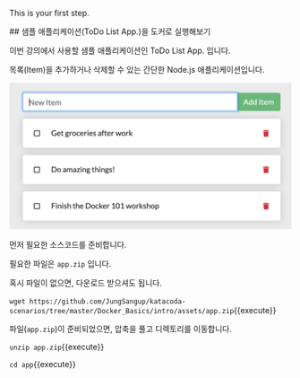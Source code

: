 This is your first step.

## 샘플 애플리케이션(ToDo List App.)을 도커로 실행해보기

이번 강의에서 사용할 샘플 애플리케이션인 ToDo List App. 입니다.

목록(Item)을 추가하거나 삭제할 수 있는 간단한 Node.js 애플리케이션입니다.



<img src=".\assets\todo-list-sample.jpg" alt="ToDo List App." style="zoom:50%;" />



먼저 필요한 소스코드를 준비합니다.

필요한 파일은 `app.zip` 입니다.

혹시 파일이 없으면, 다운로드 받으셔도 됩니다.

`wget https://github.com/JungSangup/katacoda-scenarios/tree/master/Docker_Basics/intro/assets/app.zip`{{execute}}



파일(`app.zip`)이 준비되었으면, 압축을 풀고 디렉토리를 이동합니다.

`unzip app.zip`{{execute}}

`cd app`{{execute}}

